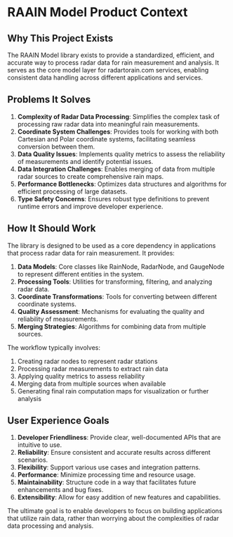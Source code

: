 # RAAIN Model Product Context

## Why This Project Exists
The RAAIN Model library exists to provide a standardized, efficient, and accurate way to process radar data for rain measurement and analysis. It serves as the core model layer for radartorain.com services, enabling consistent data handling across different applications and services.

## Problems It Solves
1. **Complexity of Radar Data Processing**: Simplifies the complex task of processing raw radar data into meaningful rain measurements.
2. **Coordinate System Challenges**: Provides tools for working with both Cartesian and Polar coordinate systems, facilitating seamless conversion between them.
3. **Data Quality Issues**: Implements quality metrics to assess the reliability of measurements and identify potential issues.
4. **Data Integration Challenges**: Enables merging of data from multiple radar sources to create comprehensive rain maps.
5. **Performance Bottlenecks**: Optimizes data structures and algorithms for efficient processing of large datasets.
6. **Type Safety Concerns**: Ensures robust type definitions to prevent runtime errors and improve developer experience.

## How It Should Work
The library is designed to be used as a core dependency in applications that process radar data for rain measurement. It provides:

1. **Data Models**: Core classes like RainNode, RadarNode, and GaugeNode to represent different entities in the system.
2. **Processing Tools**: Utilities for transforming, filtering, and analyzing radar data.
3. **Coordinate Transformations**: Tools for converting between different coordinate systems.
4. **Quality Assessment**: Mechanisms for evaluating the quality and reliability of measurements.
5. **Merging Strategies**: Algorithms for combining data from multiple sources.

The workflow typically involves:
1. Creating radar nodes to represent radar stations
2. Processing radar measurements to extract rain data
3. Applying quality metrics to assess reliability
4. Merging data from multiple sources when available
5. Generating final rain computation maps for visualization or further analysis

## User Experience Goals
1. **Developer Friendliness**: Provide clear, well-documented APIs that are intuitive to use.
2. **Reliability**: Ensure consistent and accurate results across different scenarios.
3. **Flexibility**: Support various use cases and integration patterns.
4. **Performance**: Minimize processing time and resource usage.
5. **Maintainability**: Structure code in a way that facilitates future enhancements and bug fixes.
6. **Extensibility**: Allow for easy addition of new features and capabilities.

The ultimate goal is to enable developers to focus on building applications that utilize rain data, rather than worrying about the complexities of radar data processing and analysis.
